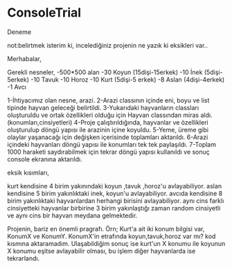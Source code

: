 # ConsoleTrial
Deneme


not:belirtmek isterim ki, incelediğiniz projenin ne yazık ki eksikleri var..

Merhabalar,

Gerekli nesneler,
-500*500 alan
-30 Koyun (15dişi-15erkek)
-10 İnek (5dişi-5erkek)
-10 Tavuk
-10 Horoz
-10 Kurt (5dişi-5 erkek)
-8 Aslan (4dişi-4erkek)
-1 Avcı

1-İhtiyacımız olan nesne, arazi.
2-Arazi classının içinde eni, boyu ve list tipinde hayvan geleceği belirtildi.
3-Yukarıdaki hayvanların classları oluşturuldu ve ortak özellikleri olduğu için Hayvan classından miras aldı. (konumları,cinsiyetleri)
4-Proje çalıştırıldığında, hayvanlar ve özellikleri oluşturulup döngü yapısı ile arazinin içine koyuldu.
5-Yeme, üreme gibi olaylar yaşanacağı için değişken içerisinde toplamları aktarıldı. 
6-Arazi içindeki hayvanları döngü yapısı ile konumları tek tek paylaşıldı.
7-Toplam 1000 haraketi saydırabilmek için tekrar döngü yapısı kullanıldı ve sonuç console ekranına aktarıldı.

eksik kısımları,

kurt kendisine 4 birim yakınındaki koyun ,tavuk ,horoz'u avlayabiliyor. 
aslan kendisine 5 birim yakınlıktaki inek, koyun'u avlayabiliyor.
avcıda kendisine 8 birim yakınlıktaki hayvanlardan herhangi birisini avlayabiliyor.
aynı cins farklı cinsiyetteki hayvanlar birbirine 3 birim yakınlaştığı zaman random cinsiyetli ve aynı cins bir hayvan meydana gelmektedir.

Projenin, bariz en önemli pragrafı.
Örn;
Kurt'a ait iki konum bilgisi var, KonumX ve KonumY. 
KonumX'in etrafında koyun,tavuk,horoz var mı? kod kısmına aktaramadım.
Ulaşabildiğim sonuç ise kurt'un X konumu ile koyunun X konumu eşitse avlayabilir olması, bu işlem diğer hayvanlarda ise tekrarlandı.

